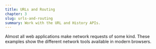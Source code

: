 ```yaml
---
title: URLs and Routing
chapter: 3
slug: urls-and-routing
summary: Work with the URL and History APIs.
---
```


Almost all web applications make network requests of some kind. These examples show the different network tools available in modern browsers.
